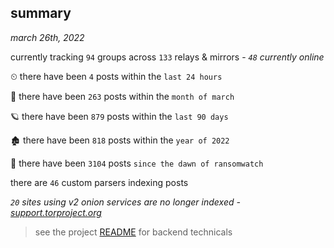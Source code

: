 
## summary
_march 26th, 2022_

currently tracking `94` groups across `133` relays & mirrors - _`48` currently online_

⏲ there have been `4` posts within the `last 24 hours`

🦈 there have been `263` posts within the `month of march`

🪐 there have been `879` posts within the `last 90 days`

🏚 there have been `818` posts within the `year of 2022`

🦕 there have been `3104` posts `since the dawn of ransomwatch`

there are `46` custom parsers indexing posts

_`20` sites using v2 onion services are no longer indexed - [support.torproject.org](https://support.torproject.org/onionservices/v2-deprecation/)_

> see the project [README](https://github.com/thetanz/ransomwatch#ransomwatch--) for backend technicals
